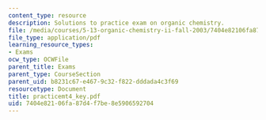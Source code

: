 ```yaml
---
content_type: resource
description: Solutions to practice exam on organic chemistry.
file: /media/courses/5-13-organic-chemistry-ii-fall-2003/7404e82106fa87d4f7be8e5906592704_practicemt4_key.pdf
file_type: application/pdf
learning_resource_types:
- Exams
ocw_type: OCWFile
parent_title: Exams
parent_type: CourseSection
parent_uid: b8231c67-e467-9c32-f822-dddada4c3f69
resourcetype: Document
title: practicemt4_key.pdf
uid: 7404e821-06fa-87d4-f7be-8e5906592704
---
```

